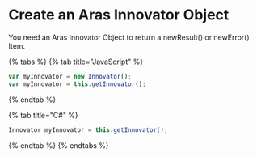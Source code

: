 # Create an Aras Innovator Object

You need an Aras Innovator Object to return a newResult() or newError() Item.



{% tabs %}
{% tab title="JavaScript" %}
```javascript
var myInnovator = new Innovator();
var myInnovator = this.getInnovator();
```
{% endtab %}

{% tab title="C#" %}
```csharp
Innovator myInnovator = this.getInnovator();
```
{% endtab %}
{% endtabs %}
